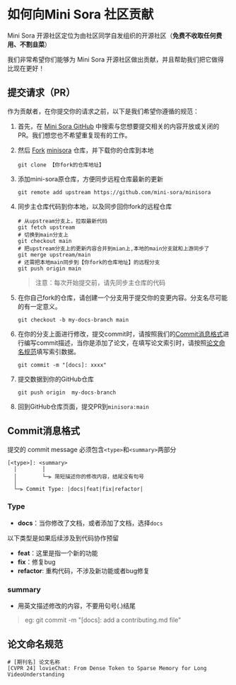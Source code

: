 # 如何向Mini Sora 社区贡献

Mini Sora 开源社区定位为由社区同学自发组织的开源社区（**免费不收取任何费用、不割韭菜**）

我们非常希望你们能够为 Mini Sora 开源社区做出贡献，并且帮助我们把它做得比现在更好！

## 提交请求（PR）

作为贡献者，在你提交你的请求之前，以下是我们希望你遵循的规范：

1. 首先，在 [Mini Sora GitHub](https://github.com/mini-sora/minisora/pulls) 中搜索与您想要提交相关的内容开放或关闭的 PR。我们想您也不希望重复现有的工作。

2. 然后 [Fork](https://github.com/mini-sora/minisora/fork) [minisora](https://github.com/mini-sora/minisora) 仓库，并下载你的仓库到本地

   ```
   git clone 【你fork的仓库地址】
   ```

3. 添加mini-sora原仓库，方便同步远程仓库最新的更新

   ```
   git remote add upstream https://github.com/mini-sora/minisora
   ```
   
4. 同步主仓库代码到你本地，以及同步回你fork的远程仓库

   ```
   # 从upstream分支上，拉取最新代码
   git fetch upstream
   # 切换到main分支上
   git checkout main
   # 把upstream分支上的更新内容合并到mian上,本地的main分支就和上游同步了
   git merge upstream/main
   # 还需把本地main同步到【你fork的仓库地址】的远程分支
   git push origin main
   ```

   > 注意：每次开始提交前，请先同步主仓库的代码

   

5. 在你自己fork的仓库，请创建一个分支用于提交你的变更内容。分支名尽可能的有一定意义。

   ```
   git checkout -b my-docs-branch main
   ```

6. 在你的分支上面进行修改，提交commit时，请按照我们的[Commit消息格式](#Commit消息格式)进行编写commit描述，当你是添加了论文，在填写论文索引时，请按照[论文命名规范](#论文命名规范)填写索引数据。

   ```
   git commit -m "[docs]: xxxx"
   ```

7. 提交数据到你的GitHub仓库

   ```
   git push origin  my-docs-branch
   ```

8. 回到GitHub仓库页面，提交PR到`minisora:main`

## Commit消息格式

提交的 commit message  必须包含`<type>`和`<summary>`两部分

```
[<type>]: <summary>
  │        │
  │        └─⫸ 简短描述你的修改内容，结尾没有句号
  │
  └─⫸ Commit Type: |docs|feat|fix|refactor|
```

### Type 

* **docs**：当你修改了文档，或者添加了文档，选择`docs`

以下类型是如果后续涉及到代码协作预留

* **feat**：这里是指一个新的功能
* **fix**：修复bug
* **refactor**: 重构代码，不涉及新功能或者bug修复

### summary

* 用英文描述修改的内容，不要用句号(.)结尾

> eg: git commit -m "[docs]: add a contributing.md file"

## 论文命名规范

```
# [期刊名] 论文名称
[CVPR 24] lovieChat: From Dense Token to Sparse Memory for Long VideoUnderstanding
```

